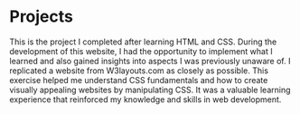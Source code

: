 # Projects
This is the project I completed after learning HTML and CSS. During the development of this website, I had the opportunity to implement what I learned and also gained insights into aspects I was previously unaware of. I replicated a website from W3layouts.com as closely as possible. This exercise helped me understand CSS fundamentals and how to create visually appealing websites by manipulating CSS. It was a valuable learning experience that reinforced my knowledge and skills in web development.
